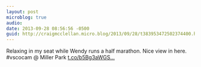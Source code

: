 ```yaml
---
layout: post
microblog: true
audio: 
date: 2013-09-28 08:56:56 -0500
guid: http://craigmcclellan.micro.blog/2013/09/28/t383953472502374400.html
---
```

Relaxing in my seat while Wendy runs a half marathon. Nice view in here. #vscocam @ Miller Park [t.co/b5Bg3aWGS...](http://t.co/b5Bg3aWGS6)
